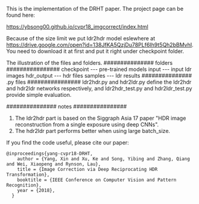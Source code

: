 This is the implementation of the DRHT paper. The project page can be found here:

https://ybsong00.github.io/cvpr18_imgcorrect/index.html

Because of the size limit we put ldr2hdr model eslewhere at https://drive.google.com/open?id=138JfKA5QzjDu78PLf6Ih9t5Qh2bBMvhI. You need to download it at first and put it right under checkpoint folder.

The illustration of the files and folders.
############### folders ################
checkpoint      ---         pre-trained models
input           ---         input ldr images
hdr_output      ---         hdr files
samples         ---         ldr results
############### .py files ################
ldr2hdr.py and hdr2ldr.py define the ldr2hdr and hdr2ldr networks respectively, and 
ldr2hdr_test.py and hdr2ldr_test.py provide simple evaluation.

############### notes ################
1. The ldr2hdr part is based on the Siggraph Asia 17 paper "HDR image reconstruction from a single exposure using deep CNNs".
2. The hdr2ldr part performs better when using large batch_size. 

<p>If you find the code useful, please cite our paper:</p>

<pre><code>@inproceedings{yang-cvpr18-DRHT,
    author = {Yang, Xin and Xu, Ke and Song, Yibing and Zhang, Qiang and Wei, Xiaopeng and Rynson, Lau},
    title = {Image Correction via Deep Reciprocating HDR Transformation},
    booktitle = {IEEE Conference on Computer Vision and Pattern Recognition},
    year = {2018},
  }
</code></pre>

